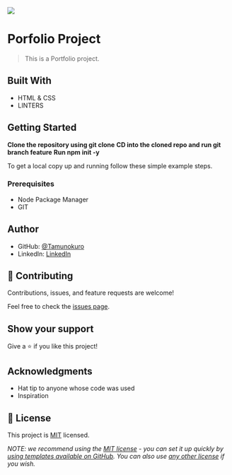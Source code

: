 ![](https://img.shields.io/badge/Microverse-blueviolet)

# Porfolio Project

> This is a Portfolio project.


## Built With

- HTML & CSS
- LINTERS


## Getting Started

**Clone the repository using git clone**
**CD into the cloned repo and run git branch feature**
**Run npm init -y**

To get a local copy up and running follow these simple example steps.

### Prerequisites
- Node Package Manager
- GIT


## Author

- GitHub: [@Tamunokuro](https://github.com/Tamunokuro)
- LinkedIn: [LinkedIn](https://linkedin.com/in/joshua-blue-jack)

## 🤝 Contributing

Contributions, issues, and feature requests are welcome!

Feel free to check the [issues page](../../issues/).

## Show your support

Give a ⭐️ if you like this project!

## Acknowledgments

- Hat tip to anyone whose code was used
- Inspiration

## 📝 License

This project is [MIT](./LICENSE) licensed.

_NOTE: we recommend using the [MIT license](https://choosealicense.com/licenses/mit/) - you can set it up quickly by [using templates available on GitHub](https://docs.github.com/en/communities/setting-up-your-project-for-healthy-contributions/adding-a-license-to-a-repository). You can also use [any other license](https://choosealicense.com/licenses/) if you wish._

